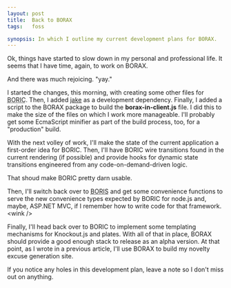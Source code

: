 ```yaml
---
layout: post
title:  Back to BORAX
tags:   foss

synopsis: In which I outline my current development plans for BORAX.
---
```

Ok, things have started to slow down in my personal and professional life. It
seems that I have time, again, to work on BORAX.

And there was much rejoicing. "yay."

I started the changes, this morning, with creating some other files for
<abbr title="BORAX In Client">BORIC</abbr>. Then, I added
[jake](https://github.com/mde/node-jake.git) as a development dependency.
Finally, I added a script to the BORAX package to build the
**borax-in-client.js** file. I did this to make the size of the files on which
I work more manageable. I'll probably get some EcmaScript minifier as part of
the build process, too, for a "production" build.

With the next volley of work, I'll make the state of the current application
a first-order idea for BORIC. Then, I'll have BORIC wire transitions found in
the current rendering (if possible) and provide hooks for dynamic state
transitions engineered from any code-on-demand-driven logic.

That shoud make BORIC pretty darn usable.

Then, I'll switch back over to <abbr title="BORAX In Server">BORIS</abbr> and
get some convenience functions to serve the new convenience types expected by
BORIC for node.js and, maybe, ASP.NET MVC, if I remember how to write code for
that framework. &lt;wink /&gt;

Finally, I'll head back over to BORIC to implement some templating mechanisms
for Knockout.js and plates. With all of that in place, BORAX should provide a
good enough stack to release as an alpha version. At that point, as I wrote in
a previous article, I'll use BORAX to build my novelty excuse generation site.

If you notice any holes in this development plan, leave a note so I
don't miss out on anything.